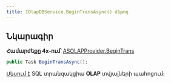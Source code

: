 ```yaml
---
title: IOlapDBService.BeginTransAsync() մեթոդ  
---
```


## Նկարագիր

**Համարժեքը 4x-ում՝** [ASOLAPProvider.BeginTrans](https://armsoft.github.io/as4x-docs/HTM/ProgrGuide/Functions/Functions/TransactionManagment/BeginTrans.html)

```c#
public Task BeginTransAsync();
```

[Սկսում է](https://learn.microsoft.com/en-us/sql/t-sql/language-elements/begin-transaction-transact-sql) SQL տրանզակցիա **OLAP** տվյալների պահոցում։
